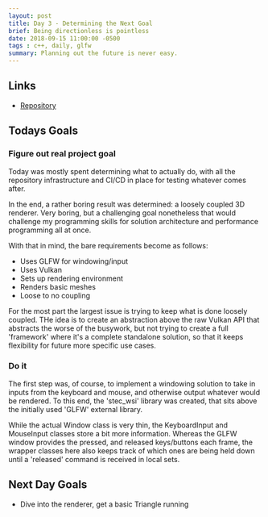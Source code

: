 ```yaml
---
layout: post
title: Day 3 - Determining the Next Goal
brief: Being directionless is pointless
date: 2018-09-15 11:00:00 -0500
tags : c++, daily, glfw
summary: Planning out the future is never easy.
---
```


## Links
- [Repository](https://git.stabletec.com/foe-engine/main)

## Todays Goals

### Figure out real project goal

Today was mostly spent determining what to actually do, with all the repository infrastructure and CI/CD in place for testing whatever comes after.

In the end, a rather boring result was determined: a loosely coupled 3D renderer. Very boring, but a challenging goal nonetheless that would challenge my programming skills for solution architecture and performance programming all at once.

With that in mind, the bare requirements become as follows:
- Uses GLFW for windowing/input
- Uses Vulkan
- Sets up rendering environment
- Renders basic meshes
- Loose to no coupling

For the most part the largest issue is trying to keep what is done loosely coupled. THe idea is to create an abstraction above the raw Vulkan API that abstracts the worse of the busywork, but not trying to create a full 'framework' where it's a complete standalone solution, so that it keeps flexibility for future more specific use cases.

### Do it

The first step was, of course, to implement a windowing solution to take in inputs from the keyboard and mouse, and otherwise output whatever would be rendered. To this end, the 'stec_wsi' library was created, that sits above the initially used 'GLFW' external library.

While the actual Window class is very thin, the KeyboardInput and MouseInput classes store a bit more information. Whereas the GLFW window provides the pressed, and released keys/buttons each frame, the wrapper classes here also keeps track of which ones are being held down until a 'released' command is received in local sets.

## Next Day Goals
- Dive into the renderer, get a basic Triangle running